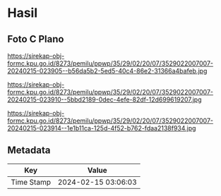 # Hasil

## Foto C Plano

https://sirekap-obj-formc.kpu.go.id/8273/pemilu/ppwp/35/29/02/20/07/3529022007007-20240215-023905--b56da5b2-5ed5-40c4-86e2-31366a4bafeb.jpg

https://sirekap-obj-formc.kpu.go.id/8273/pemilu/ppwp/35/29/02/20/07/3529022007007-20240215-023910--5bbd2189-0dec-4efe-82df-12d699619207.jpg

https://sirekap-obj-formc.kpu.go.id/8273/pemilu/ppwp/35/29/02/20/07/3529022007007-20240215-023914--1e1b11ca-125d-4f52-b762-fdaa2138f934.jpg


## Metadata

| Key        | Value               |
| ---------- | ------------------- |
| Time Stamp | 2024-02-15 03:06:03 |



